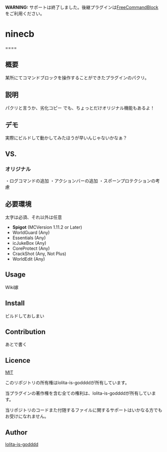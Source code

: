 **WARNING:** サポートは終了しました。後継プラグインは[FreeCommandBlock](https://github.com/lolita-is-godddd/FreeCommandBlock)をご利用ください。

# ninecb
====

## 概要
某所にてコマンドブロックを操作することができたプラグインのパクリ。

## 説明
パクリと言うか、劣化コピー
でも、ちょっとだけオリジナル機能もあるよ！

## デモ
実際にビルドして動かしてみたほうが早いんじゃないかなぁ？

## VS. 
### オリジナル
・ログコマンドの追加
・アクションバーの追加
・スポーンプロテクションの考慮

## 必要環境
太字は必須、それ以外は任意
* **Spigot** (MCVersion 1.11.2 or Later)
* WorldGuard (Any)
* Essentials (Any)
* icJukeBox (Any)
* CoreProtect (Any)
* CrackShot (Any, Not Plus)
* WorldEdit (Any)

## Usage
Wiki嫁

## Install
ビルドしておしまい

## Contribution
あとで書く

## Licence

[MIT](https://github.com/lolita-is-godddd/ninecb/master/LICENCE)

このリポジトリの所有権はlolita-is-goddddが所有しています。

当プラグインの著作権を含む全ての権利は、lolita-is-goddddが所有しています。

当リポジトリのコードまた付随するファイルに関するサポートはいかなる方でもお受けになれません。

## Author

[lolita-is-godddd](https://github.com/lolita-is-godddd)
